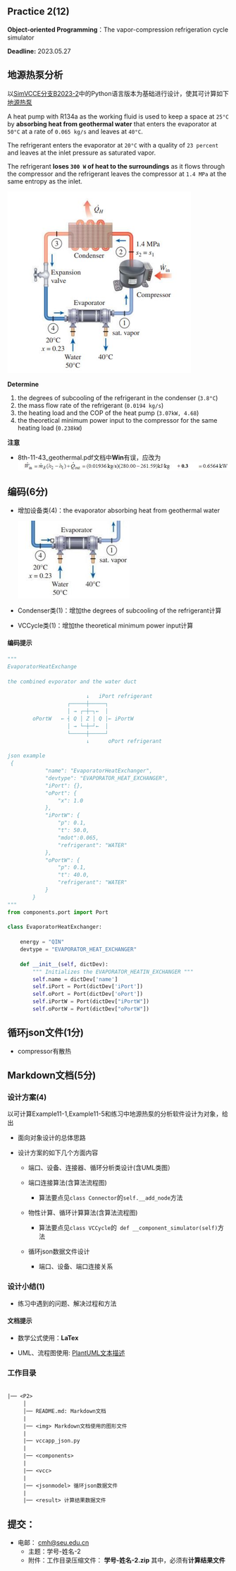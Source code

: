 ## Practice 2(12)

**Object-oriented Programming**：The  vapor-compression refrigeration cycle simulator 

**Deadline:**  2023.05.27

## 地源热泵分析

以[SimVCCE分支B2023-2](https://gitee.com/thermalogic/simvcce)中的Python语言版本为基础进行设计，使其可计算如下[地源热泵](./8th-11-43_geothermal.pdf)

A heat pump with R134a as the working fluid is used to keep a space at `25°C` by **absorbing heat from geothermal water** that enters the evaporator at `50°C` at a rate of `0.065 kg/s` and leaves at `40°C`. 

The refrigerant enters the evaporator at `20°C` with a quality of `23 percent` and leaves at the inlet pressure as saturated vapor. 

The refrigerant **loses `300 W` of heat to the surroundings** as it flows through the compressor and the refrigerant leaves the compressor at `1.4 MPa` at the same entropy as the inlet.

![](./img/heatpump_11_43.jpg)

**Determine**

1. the degrees of subcooling of the refrigerant in the condenser (`3.8°C`)
2. the mass flow rate of the refrigerant (`0.0194 kg/s`)
3. the heating load and the COP of the heat pump (`3.07kW, 4.68`)
4. the theoretical minimum power input to the compressor for the same heating load (`0.238kW`)


**注意**

* 8th-11-43_geothermal.pdf文档中**Win**有误，应改为
   ![](./img/error.jpg)

## 编码(6分)

* 增加设备类(4)：the evaporator absorbing heat from geothermal water 

    ![](./img/evaporator_hp.jpg)

* Condenser类(1)：增加the degrees of subcooling of the refrigerant计算
* VCCycle类(1)：增加the theoretical minimum power input计算


#### 编码提示

```python
"""
EvaporatorHeatExchange

the combined evporator and the water duct

                         ↓   iPort refrigerant
                   ┌─────┼─────┐
                   │ → ┌─┼─┐←  │
        oPortW   ← ┤ Q │ Z │ Q │← iPortW
                   │ → └─┼─┘←  │
                   └─────┼─────┘
                         ↓      oPort refrigerant

json example
 {
            "name": "EvaporatorHeatExchanger",
            "devtype": "EVAPORATOR_HEAT_EXCHANGER",
            "iPort": {},
            "oPort": {
                "x": 1.0
            },
            "iPortW": {
                "p": 0.1,
                "t": 50.0,
                "mdot":0.065,
                "refrigerant": "WATER"
            },
            "oPortW": {
                "p": 0.1,
                "t": 40.0,
                "refrigerant": "WATER"
            }
        }
"""
from components.port import Port

class EvaporatorHeatExchanger:

    energy = "QIN"
    devtype = "EVAPORATOR_HEAT_EXCHANGER"

    def __init__(self, dictDev):
        """ Initializes the EVAPORATOR_HEATIN_EXCHANGER """
        self.name = dictDev['name']
        self.iPort = Port(dictDev['iPort'])
        self.oPort = Port(dictDev['oPort'])
        self.iPortW = Port(dictDev["iPortW"])
        self.oPortW = Port(dictDev["oPortW"])
```

## 循环json文件(1分)

* compressor有散热

## Markdown文档(5分)

### 设计方案(4)

以可计算Example11-1,Example11-5和练习中地源热泵的分析软件设计为对象，给出

* 面向对象设计的总体思路

* 设计方案的如下几个方面内容


    * 端口、设备、连接器、循环分析类设计(含UML类图）

    * 端口连接算法(含算法流程图)
 
       *  算法要点见`class Connector`的`self.__add_node`方法

    * 物性计算、循环计算算法(含算法流程图)
 
       * 算法要点见`class VCCycle`的` def __component_simulator(self)`方法
 
    * 循环json数据文件设计
    
       * 端口、设备、端口连接关系
  
### 设计小结(1)

  * 练习中遇到的问题、解决过程和方法


#### 文档提示

* 数学公式使用：**LaTex** 

* UML、流程图使用: [PlantUML文本描述](https://gitee.com/thermalogic/simvcce/tree/B2023/uml)

### 工作目录

```txt
 
|── <P2>
     │ 
     │── README.md: Markdown文档
     | 
     |── <img> Markdown文档使用的图形文件
     |
     |── vccapp_json.py
     |
     |── <components> 
     |
     |── <vcc> 
     |
     |── <jsonmodel> 循环json数据文件
     |
     |── <result> 计算结果数据文件 
```  

## 提交：

* 电邮： cmh@seu.edu.cn
  * 主题：学号-姓名-2
  * 附件：工作目录压缩文件： **学号-姓名-2.zip** 其中，必须有**计算结果文件**

 
